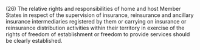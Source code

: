 (26) The relative rights and responsibilities of home and host Member States in respect of the supervision of insurance, reinsurance and ancillary insurance intermediaries registered by them or carrying on insurance or reinsurance distribution activities within their territory in exercise of the rights of freedom of establishment or freedom to provide services should be clearly established.